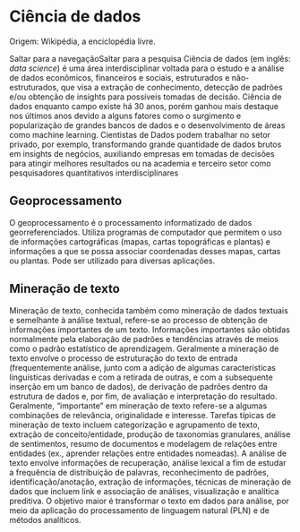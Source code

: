 # Ciência de dados

Origem: Wikipédia, a enciclopédia livre.

Saltar para a navegaçãoSaltar para a pesquisa
Ciência de dados (em inglês: *data science*) é uma área interdisciplinar voltada para o estudo e a análise de dados econômicos, financeiros 
e sociais, estruturados e não-estruturados, que visa a extração de conhecimento, detecção de padrões e/ou obtenção de insights para 
possíveis tomadas de decisão. Ciência de dados enquanto campo existe há 30 anos, porém ganhou mais destaque nos últimos anos devido a 
alguns fatores como o surgimento e popularização de grandes bancos de dados e o desenvolvimento de áreas como machine learning. 
Cientistas de Dados podem trabalhar no setor privado, por exemplo, transformando grande quantidade de dados brutos em insights de negócios,
auxiliando empresas em tomadas de decisões para atingir melhores resultados ou na academia e terceiro setor como pesquisadores 
quantitativos interdisciplinares

## Geoprocessamento
O geoprocessamento é o processamento informatizado de dados georreferenciados. Utiliza programas de computador que permitem o uso de informações cartográficas (mapas, cartas topográficas e plantas) e informações a que se possa associar coordenadas desses mapas, cartas ou plantas. Pode ser utilizado para diversas aplicações.

## Mineração de texto
Mineração de texto, conhecida também como mineração de dados textuais e semelhante à análise textual, refere-se ao processo de obtenção de informações importantes de um texto. Informações importantes são obtidas normalmente pela elaboração de padrões e tendências através de meios como o padrão estatístico de aprendizagem. Geralmente a mineração de texto envolve o processo de estruturação do texto de entrada (frequentemente análise, junto com a adição de algumas características linguísticas derivadas e com a retirada de outras, e com a subsequente inserção em um banco de dados), de derivação de padrões dentro da estrutura de dados e, por fim, de avaliação e interpretação do resultado. Geralmente, “importante” em mineração de texto refere-se a algumas combinações de relevância, originalidade e interesse. Tarefas típicas de mineração de texto incluem categorização e agrupamento de texto, extração de conceito/entidade, produção de taxonomias granulares, análise de sentimentos, resumo de documentos e modelagem de relações entre entidades (ex., aprender relações entre entidades nomeadas).
A análise de texto envolve informações de recuperação, análise lexical a fim de estudar a frequência de distribuição de palavras, reconhecimento de padrões, identificação/anotação, extração de informações, técnicas de mineração de dados que incluem link e associação de análises, visualização e analítica preditiva. O objetivo maior é transformar o texto em dados para análise, por meio da aplicação do processamento de linguagem natural (PLN) e de métodos analíticos.
